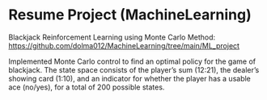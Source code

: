 # Resume Project (MachineLearning)
Blackjack Reinforcement Learning using Monte Carlo Method: https://github.com/dolma012/MachineLearning/tree/main/ML_project

Implemented Monte Carlo control to find an optimal policy for the game of blackjack. The state space consists of the player’s sum (12:21), the dealer’s showing card (1:10), and an indicator for whether the player has a usable ace (no/yes), for a total of 200 possible states. 

